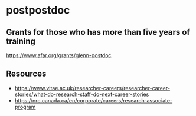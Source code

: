 # postpostdoc

## Grants for those who has more than five years of training
https://www.afar.org/grants/glenn-postdoc

## Resources

- https://www.vitae.ac.uk/researcher-careers/researcher-career-stories/what-do-research-staff-do-next-career-stories 
- https://nrc.canada.ca/en/corporate/careers/research-associate-program
